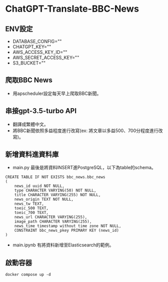 # ChatGPT-Translate-BBC-News

## ENV設定
* DATABASE_CONFIG=""
* CHATGPT_KEY=""
* AWS_ACCESS_KEY_ID=""
* AWS_SECRET_ACCESS_KEY=""
* S3_BUCKET=""

## 爬取BBC News
* 用apscheduler設定每天早上爬取BBC新聞。

## 串接gpt-3.5-turbo API
* 翻譯成繁體中文。
* 將BBC新聞依照多益程度進行改寫(ex: 將文章以多益500、700分程度進行改寫)。

## 新增資料進資料庫
* main.py 最後是將資料INSERT進PostgreSQL，以下為table的schema。
```
CREATE TABLE IF NOT EXISTS bbc_news.bbc_news
(
    news_id uuid NOT NULL,
    type CHARACTER VARYING(50) NOT NULL,
    title CHARACTER VARYING(255) NOT NULL,
    news_origin TEXT NOT NULL,
    news_tw TEXT,
    toeic_500 TEXT,
    toeic_700 TEXT,
    news_url CHARACTER VARYING(255),
    image_path CHARACTER VARYING(255),
    news_time timestamp without time zone NOT NULL,
    CONSTRAINT bbc_news_pkey PRIMARY KEY (news_id)
)
```
* main.ipynb 有將資料新增至Elasticsearch的範例。

## 啟動容器
```
docker compose up -d
```